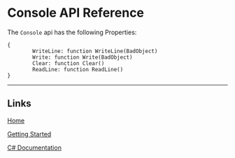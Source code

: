 # Console API Reference

The `Console` api has the following Properties:

```
{
        WriteLine: function WriteLine(BadObject)
        Write: function Write(BadObject)
        Clear: function Clear()
        ReadLine: function ReadLine()
}
```

___

## Links

[Home](https://bytechkr.github.io/BadScript2/)

[Getting Started](https://bytechkr.github.io/BadScript2/GettingStarted.html)

[C# Documentation](https://bytechkr.github.io/BadScript2/reference/index.html)